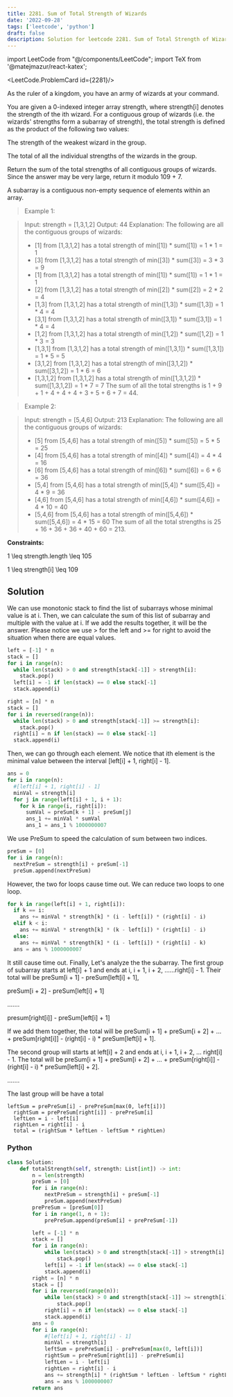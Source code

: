 ```yaml
---
title: 2281. Sum of Total Strength of Wizards
date: '2022-09-28'
tags: ['leetcode', 'python']
draft: false
description: Solution for leetcode 2281. Sum of Total Strength of Wizards
---
```

import LeetCode from "@/components/LeetCode";
import TeX from '@matejmazur/react-katex';

<LeetCode.ProblemCard id={2281}/>

As the ruler of a kingdom, you have an army of wizards at your command.

You are given a 0-indexed integer array strength, where strength[i] denotes the strength of the ith wizard. For a contiguous group of wizards (i.e. the wizards' strengths form a subarray of strength), the total strength is defined as the product of the following two values:

The strength of the weakest wizard in the group.

The total of all the individual strengths of the wizards in the group.

Return the sum of the total strengths of all contiguous groups of wizards. Since the answer may be very large, return it modulo 109 + 7.

A subarray is a contiguous non-empty sequence of elements within an array.

 > Example 1:

 > Input: strength <TeX>=</TeX> [1,3,1,2]
 > Output: 44
 > Explanation: The following are all the contiguous groups of wizards:
 > - [1] from [1,3,1,2] has a total strength of min([1]) * sum([1]) <TeX>=</TeX> 1 * 1 <TeX>=</TeX> 1
 > - [3] from [1,3,1,2] has a total strength of min([3]) * sum([3]) <TeX>=</TeX> 3 * 3 <TeX>=</TeX> 9
 > - [1] from [1,3,1,2] has a total strength of min([1]) * sum([1]) <TeX>=</TeX> 1 * 1 <TeX>=</TeX> 1
 > - [2] from [1,3,1,2] has a total strength of min([2]) * sum([2]) <TeX>=</TeX> 2 * 2 <TeX>=</TeX> 4
 > - [1,3] from [1,3,1,2] has a total strength of min([1,3]) * sum([1,3]) <TeX>=</TeX> 1 * 4 <TeX>=</TeX> 4
 > - [3,1] from [1,3,1,2] has a total strength of min([3,1]) * sum([3,1]) <TeX>=</TeX> 1 * 4 <TeX>=</TeX> 4
 > - [1,2] from [1,3,1,2] has a total strength of min([1,2]) * sum([1,2]) <TeX>=</TeX> 1 * 3 <TeX>=</TeX> 3
 > - [1,3,1] from [1,3,1,2] has a total strength of min([1,3,1]) * sum([1,3,1]) <TeX>=</TeX> 1 * 5 <TeX>=</TeX> 5
 > - [3,1,2] from [1,3,1,2] has a total strength of min([3,1,2]) * sum([3,1,2]) <TeX>=</TeX> 1 * 6 <TeX>=</TeX> 6
 > - [1,3,1,2] from [1,3,1,2] has a total strength of min([1,3,1,2]) * sum([1,3,1,2]) <TeX>=</TeX> 1 * 7 <TeX>=</TeX> 7
 > The sum of all the total strengths is 1 + 9 + 1 + 4 + 4 + 4 + 3 + 5 + 6 + 7 <TeX>=</TeX> 44.

 > Example 2:

 > Input: strength <TeX>=</TeX> [5,4,6]
 > Output: 213
 > Explanation: The following are all the contiguous groups of wizards: 
 > - [5] from [5,4,6] has a total strength of min([5]) * sum([5]) <TeX>=</TeX> 5 * 5 <TeX>=</TeX> 25
 > - [4] from [5,4,6] has a total strength of min([4]) * sum([4]) <TeX>=</TeX> 4 * 4 <TeX>=</TeX> 16
 > - [6] from [5,4,6] has a total strength of min([6]) * sum([6]) <TeX>=</TeX> 6 * 6 <TeX>=</TeX> 36
 > - [5,4] from [5,4,6] has a total strength of min([5,4]) * sum([5,4]) <TeX>=</TeX> 4 * 9 <TeX>=</TeX> 36
 > - [4,6] from [5,4,6] has a total strength of min([4,6]) * sum([4,6]) <TeX>=</TeX> 4 * 10 <TeX>=</TeX> 40
 > - [5,4,6] from [5,4,6] has a total strength of min([5,4,6]) * sum([5,4,6]) <TeX>=</TeX> 4 * 15 <TeX>=</TeX> 60
 > The sum of all the total strengths is 25 + 16 + 36 + 36 + 40 + 60 <TeX>=</TeX> 213.

**Constraints:**

1 <TeX>\leq</TeX> strength.length <TeX>\leq</TeX> 105

1 <TeX>\leq</TeX> strength[i] <TeX>\leq</TeX> 109


## Solution
We can use monotonic stack to find the list of subarrays whose minimal value is at i. Then, we can calculate the sum of this list of subarray and multiple with the value at i. If we add the results together, it will be the answer. Please notice we use > for the left and >= for right to avoid the situation when there are equal values. 

```python
left = [-1] * n
stack = []
for i in range(n):
  while len(stack) > 0 and strength[stack[-1]] > strength[i]:
    stack.pop()
  left[i] = -1 if len(stack) == 0 else stack[-1]
  stack.append(i)

right = [n] * n
stack = []
for i in reversed(range(n)):
  while len(stack) > 0 and strength[stack[-1]] >= strength[i]:
    stack.pop()
  right[i] = n if len(stack) == 0 else stack[-1]
  stack.append(i)
```
Then, we can go through each element. We notice that ith element is the minimal value between the interval [left[i] + 1, right[i] - 1]. 
```python
ans = 0 
for i in range(n):
  #[left[i] + 1, right[i] - 1]
  minVal = strength[i]
  for j in range(left[i] + 1, i + 1):
    for k in range(i, right[i]):
      sumVal = preSum[k + 1] - preSum[j]
      ans_1 += minVal * sumVal
      ans_1 = ans_1 % 1000000007
```
We use PreSum to speed the calculation of sum between two indices. 
```python
preSum = [0]
for i in range(n):
  nextPreSum = strength[i] + preSum[-1]
  preSum.append(nextPreSum)
```
However, the two for loops cause time out. We can reduce two loops to one loop.
```python
for k in range(left[i] + 1, right[i]):
  if k == i:
    ans += minVal * strength[k] * (i - left[i]) * (right[i] - i)
  elif k < i:
    ans += minVal * strength[k] * (k - left[i]) * (right[i] - i)
  else:
    ans += minVal * strength[k] * (i - left[i]) * (right[i] - k)
  ans = ans % 1000000007
```
It still cause time out.  Finally, Let's analyze the the subarray. The first group of subarray starts at left[i] + 1 and ends at i, i + 1, i + 2, ......right[i] - 1.  Their total will be preSum[i + 1] - preSum[left[i] + 1], 

preSum[i + 2] - preSum[left[i] + 1]

.......

presum[right[i]] - preSum[left[i] + 1]

If we add them together, the total will be preSum[i + 1] + preSum[i + 2] + ... + preSum[right[i]] - (right[i] - i) * preSum[left[i] + 1]. 

The second group will starts at left[i] + 2 and ends at i, i + 1, i + 2, ... right[i] - 1. The total will be preSum[i + 1] + preSum[i + 2] + ... + preSum[right[i]] - (right[i] - i) * preSum[left[i] + 2]. 

.......

The last group will be have a total
```
leftSum = prePreSum[i] - prePreSum[max(0, left[i])]
  rightSum = prePreSum[right[i]] - prePreSum[i]
  leftLen = i - left[i]
  rightLen = right[i] - i
  total = (rightSum * leftLen - leftSum * rightLen)
```

### Python
```python
class Solution:
    def totalStrength(self, strength: List[int]) -> int:
        n = len(strength)
        preSum = [0]
        for i in range(n):
            nextPreSum = strength[i] + preSum[-1]
            preSum.append(nextPreSum)
        prePreSum = [preSum[0]]
        for i in range(1, n + 1):
            prePreSum.append(preSum[i] + prePreSum[-1])

        left = [-1] * n
        stack = []
        for i in range(n):
            while len(stack) > 0 and strength[stack[-1]] > strength[i]:
                stack.pop()
            left[i] = -1 if len(stack) == 0 else stack[-1]
            stack.append(i)
        right = [n] * n
        stack = []
        for i in reversed(range(n)):
            while len(stack) > 0 and strength[stack[-1]] >= strength[i]:
                stack.pop()
            right[i] = n if len(stack) == 0 else stack[-1]
            stack.append(i)
        ans = 0 
        for i in range(n):
            #[left[i] + 1, right[i] - 1]
            minVal = strength[i]
            leftSum = prePreSum[i] - prePreSum[max(0, left[i])]
            rightSum = prePreSum[right[i]] - prePreSum[i]
            leftLen = i - left[i]
            rightLen = right[i] - i
            ans += strength[i] * (rightSum * leftLen - leftSum * rightLen)
            ans = ans % 1000000007
        return ans
  
```
